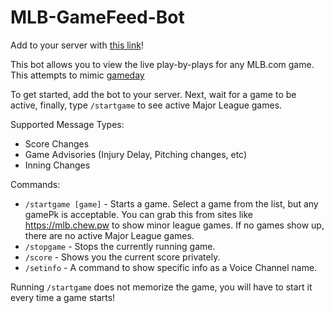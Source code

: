 # MLB-GameFeed-Bot

Add to your server with [this link](https://canary.discord.com/api/oauth2/authorize?client_id=987144502374436895&permissions=1067024&scope=bot%20applications.commands)!

This bot allows you to view the live play-by-plays for any MLB.com game. This attempts to mimic [gameday](https://mlb.com/gameday)

To get started, add the bot to your server. Next, wait for a game to be active, finally, type `/startgame` to see active Major League games.

Supported Message Types:
- Score Changes
- Game Advisories (Injury Delay, Pitching changes, etc)
- Inning Changes

Commands:
- `/startgame [game]` - Starts a game. Select a game from the list, but any gamePk is acceptable. You can grab this from sites like https://mlb.chew.pw to show minor league games. If no games show up, there are no active Major League games.
- `/stopgame` - Stops the currently running game.
- `/score` - Shows you the current score privately.
- `/setinfo` - A command to show specific info as a Voice Channel name.

Running `/startgame` does not memorize the game, you will have to start it every time a game starts!
